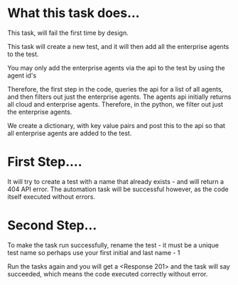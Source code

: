 What this task does...
====================

This task, will fail the first time by design.

This task will create a new test, and it will then add all the enterprise agents to the test.

You may only add the enterprise agents via the api to the test by using the agent id's

Therefore, the first step in the code, queries the api for a list of all agents, 
and then filters out just the enterprise agents. The agents api initially returns all cloud and enterprise agents.
Therefore, in the python, we filter out just the enterprise agents.

We create a dictionary, with key value pairs and post this to the api so that all enterprise agents are added to the test.


First Step....
=======

It will try to create a test with a name that already exists - and will return a 404 API error.
The automation task will be successful however, as the code itself executed without errors.


Second Step...
================
To make the task run successfully, rename the test - it must be a unique test name so perhaps use your 
first initial and last name - 1

Run the tasks again and you will get a <Response 201> and the task will say succeeded, which means the code
executed correctly without error.